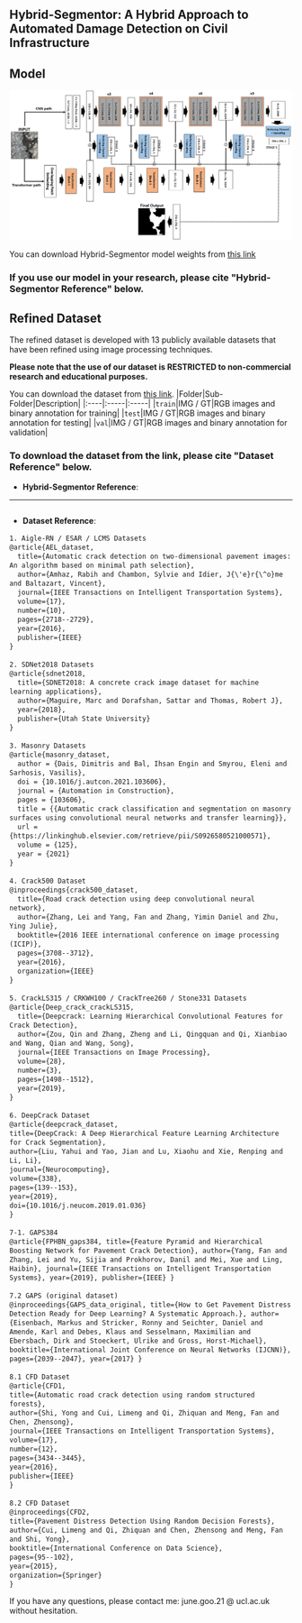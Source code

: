 ## Hybrid-Segmentor: A Hybrid Approach to Automated Damage Detection on Civil Infrastructure

## Model
![](./figures/model_architecture.png)

You can download Hybrid-Segmentor model weights from [this link](https://1drv.ms/u/s!AtFigR8so_SspuEIg4jDbJNfgGGjyA?e=RNcOGu)

### If you use our model in your research, please cite "Hybrid-Segmentor Reference" below.



## Refined Dataset
The refined dataset is developed with 13 publicly available datasets that have been refined using image processing techniques.

**Please note that the use of our dataset is RESTRICTED to non-commercial research and educational purposes.**

You can download the dataset from [this link](https://onedrive.live.com/?authkey=%21AAqG9xQnIlHYoyo&cid=ACF4A32C1F8162D1&id=ACF4A32C1F8162D1%21163379&parId=root&o=OneUp).
|Folder|Sub-Folder|Description|
|:----|:-----|:-----|
|`train`|IMG / GT|RGB images and binary annotation for training|
|`test`|IMG / GT|RGB images and binary annotation for testing|
|`val`|IMG / GT|RGB images and binary annotation for validation|

### To download the dataset from the link, please cite "Dataset Reference" below.




 - **Hybrid-Segmentor Reference**:
----------------------------------------------------------------------------------------------------------
```

```
 - **Dataset Reference**:
```
1. Aigle-RN / ESAR / LCMS Datasets
@article{AEL_dataset,
  title={Automatic crack detection on two-dimensional pavement images: An algorithm based on minimal path selection},
  author={Amhaz, Rabih and Chambon, Sylvie and Idier, J{\'e}r{\^o}me and Baltazart, Vincent},
  journal={IEEE Transactions on Intelligent Transportation Systems},
  volume={17},
  number={10},
  pages={2718--2729},
  year={2016},
  publisher={IEEE}
}

2. SDNet2018 Datasets
@article{sdnet2018,
  title={SDNET2018: A concrete crack image dataset for machine learning applications},
  author={Maguire, Marc and Dorafshan, Sattar and Thomas, Robert J},
  year={2018},
  publisher={Utah State University}
}

3. Masonry Datasets
@article{masonry_dataset,
  author = {Dais, Dimitris and Bal, Ihsan Engin and Smyrou, Eleni and Sarhosis, Vasilis},
  doi = {10.1016/j.autcon.2021.103606},
  journal = {Automation in Construction},
  pages = {103606},
  title = {{Automatic crack classification and segmentation on masonry surfaces using convolutional neural networks and transfer learning}},
  url = {https://linkinghub.elsevier.com/retrieve/pii/S0926580521000571},
  volume = {125},
  year = {2021}
}

4. Crack500 Dataset
@inproceedings{crack500_dataset,
  title={Road crack detection using deep convolutional neural network},
  author={Zhang, Lei and Yang, Fan and Zhang, Yimin Daniel and Zhu, Ying Julie},
  booktitle={2016 IEEE international conference on image processing (ICIP)},
  pages={3708--3712},
  year={2016},
  organization={IEEE}
}

5. CrackLS315 / CRKWH100 / CrackTree260 / Stone331 Datasets
@article{Deep_crack_crackLS315,
  title={Deepcrack: Learning Hierarchical Convolutional Features for Crack Detection},
  author={Zou, Qin and Zhang, Zheng and Li, Qingquan and Qi, Xianbiao and Wang, Qian and Wang, Song},
  journal={IEEE Transactions on Image Processing},
  volume={28},
  number={3},
  pages={1498--1512},
  year={2019},
}

6. DeepCrack Dataset
@article{deepcrack_dataset,
title={DeepCrack: A Deep Hierarchical Feature Learning Architecture for Crack Segmentation},
author={Liu, Yahui and Yao, Jian and Lu, Xiaohu and Xie, Renping and Li, Li},
journal={Neurocomputing},
volume={338},
pages={139--153},
year={2019},
doi={10.1016/j.neucom.2019.01.036}
}

7-1. GAPS384
@article{FPHBN_gaps384, title={Feature Pyramid and Hierarchical Boosting Network for Pavement Crack Detection}, author={Yang, Fan and Zhang, Lei and Yu, Sijia and Prokhorov, Danil and Mei, Xue and Ling, Haibin}, journal={IEEE Transactions on Intelligent Transportation Systems}, year={2019}, publisher={IEEE} }

7.2 GAPS (original dataset) 
@inproceedings{GAPS_data_original, title={How to Get Pavement Distress Detection Ready for Deep Learning? A Systematic Approach.}, author={Eisenbach, Markus and Stricker, Ronny and Seichter, Daniel and Amende, Karl and Debes, Klaus and Sesselmann, Maximilian and Ebersbach, Dirk and Stoeckert, Ulrike and Gross, Horst-Michael}, booktitle={International Joint Conference on Neural Networks (IJCNN)}, pages={2039--2047}, year={2017} }

8.1 CFD Dataset
@article{CFD1,
title={Automatic road crack detection using random structured forests},
author={Shi, Yong and Cui, Limeng and Qi, Zhiquan and Meng, Fan and Chen, Zhensong},
journal={IEEE Transactions on Intelligent Transportation Systems},
volume={17},
number={12},
pages={3434--3445},
year={2016},
publisher={IEEE}
}

8.2 CFD Dataset
@inproceedings{CFD2,
title={Pavement Distress Detection Using Random Decision Forests},
author={Cui, Limeng and Qi, Zhiquan and Chen, Zhensong and Meng, Fan and Shi, Yong},
booktitle={International Conference on Data Science},
pages={95--102},
year={2015},
organization={Springer}
}
```

If you have any questions, please contact me: june.goo.21 @ ucl.ac.uk without hesitation.

